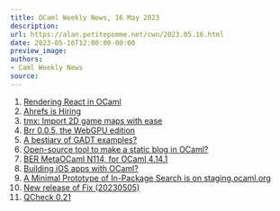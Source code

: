 ```yaml
---
title: OCaml Weekly News, 16 May 2023
description:
url: https://alan.petitepomme.net/cwn/2023.05.16.html
date: 2023-05-16T12:00:00-00:00
preview_image:
authors:
- Caml Weekly News
source:
---
```


<ol><li><a href="https://alan.petitepomme.net/cwn/2023.05.16.html#1">Rendering React in OCaml</a></li><li><a href="https://alan.petitepomme.net/cwn/2023.05.16.html#2">Ahrefs is Hiring</a></li><li><a href="https://alan.petitepomme.net/cwn/2023.05.16.html#3">tmx: Import 2D game maps with ease</a></li><li><a href="https://alan.petitepomme.net/cwn/2023.05.16.html#4">Brr 0.0.5, the WebGPU edition</a></li><li><a href="https://alan.petitepomme.net/cwn/2023.05.16.html#5">A bestiary of GADT examples?</a></li><li><a href="https://alan.petitepomme.net/cwn/2023.05.16.html#6">Open-source tool to make a static blog in OCaml?</a></li><li><a href="https://alan.petitepomme.net/cwn/2023.05.16.html#7">BER MetaOCaml N114, for OCaml 4.14.1</a></li><li><a href="https://alan.petitepomme.net/cwn/2023.05.16.html#8">Building iOS apps with OCaml?</a></li><li><a href="https://alan.petitepomme.net/cwn/2023.05.16.html#9">A Minimal Prototype of In-Package Search is on staging.ocaml.org</a></li><li><a href="https://alan.petitepomme.net/cwn/2023.05.16.html#10">New release of Fix (20230505)</a></li><li><a href="https://alan.petitepomme.net/cwn/2023.05.16.html#11">QCheck 0.21</a></li></ol>
